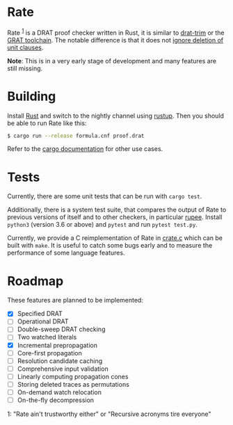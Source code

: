 # Rate

Rate <sup>[1](#1)</sup> is a DRAT proof checker written in Rust, it is
similar to [drat-trim](https://github.com/marijnheule/drat-trim) or the [GRAT
toolchain](http://www21.in.tum.de/~lammich/grat/). The notable difference is
that it does not [ignore deletion of unit
clauses](https://github.com/marijnheule/drat-trim#clause-deletion-details).

**Note**: This is in a very early stage of development and many features are
still missing.

# Building
Install [Rust](https://www.rust-lang.org/en-US/install.html) and switch to the
nightly channel using [rustup](https://rustup.rs/).  Then you should be able to
run Rate like this:

```sh
$ cargo run --release formula.cnf proof.drat
```
Refer to the [cargo documentation](https://doc.rust-lang.org/cargo/) for other use cases.

# Tests
Currently, there are some unit tests that can be run with `cargo test`.

Additionally, there is a system test suite, that compares the output of Rate to
previous versions of itself and to other checkers, in particular
[rupee](https://github.com/arpj-rebola/rupee). Install `python3` (version 3.6 or
above) and `pytest` and run `pytest test.py`.

Currently, we provide a C reimplementation of Rate in [crate.c](crate.c) which
can be built with `make`.  It is useful to catch some bugs early and to measure
the performance of some language features.

# Roadmap
These features are planned to be implemented:

- [x] Specified DRAT
- [ ] Operational DRAT
- [ ] Double-sweep DRAT checking
- [ ] Two watched literals
- [x] Incremental prepropagation
- [ ] Core-first propagation
- [ ] Resolution candidate caching
- [ ] Comprehensive input validation
- [ ] Linearly computing propagation cones
- [ ] Storing deleted traces as permutations
- [ ] On-demand watch relocation
- [ ] On-the-fly decompression

<a name="1">1</a>: "Rate ain't trustworthy either" or "Recursive acronyms tire everyone"
